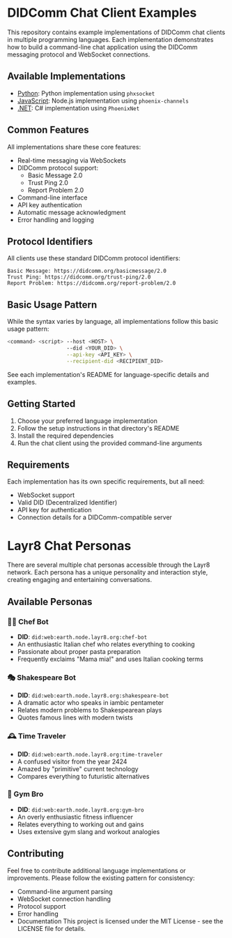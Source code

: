 # DIDComm Chat Client Examples

This repository contains example implementations of DIDComm chat clients in multiple programming languages. Each implementation demonstrates how to build a command-line chat application using the DIDComm messaging protocol and WebSocket connections.

## Available Implementations

- [Python](./python/): Python implementation using `phxsocket`
- [JavaScript](./javascript/): Node.js implementation using `phoenix-channels`
- [.NET](./dotnet/): C# implementation using `PhoenixNet`

## Common Features

All implementations share these core features:
- Real-time messaging via WebSockets
- DIDComm protocol support:
  - Basic Message 2.0
  - Trust Ping 2.0
  - Report Problem 2.0
- Command-line interface
- API key authentication
- Automatic message acknowledgment
- Error handling and logging

## Protocol Identifiers

All clients use these standard DIDComm protocol identifiers:
```
Basic Message: https://didcomm.org/basicmessage/2.0
Trust Ping: https://didcomm.org/trust-ping/2.0
Report Problem: https://didcomm.org/report-problem/2.0
```

## Basic Usage Pattern

While the syntax varies by language, all implementations follow this basic usage pattern:

```bash
<command> <script> --host <HOST> \
                   --did <YOUR_DID> \
                   --api-key <API_KEY> \
                   --recipient-did <RECIPIENT_DID>
```

See each implementation's README for language-specific details and examples.

## Getting Started

1. Choose your preferred language implementation
2. Follow the setup instructions in that directory's README
3. Install the required dependencies
4. Run the chat client using the provided command-line arguments

## Requirements

Each implementation has its own specific requirements, but all need:
- WebSocket support
- Valid DID (Decentralized Identifier)
- API key for authentication
- Connection details for a DIDComm-compatible server

# Layr8 Chat Personas

There are several multiple chat personas accessible through the Layr8 network. Each persona has a unique personality and interaction style, creating engaging and entertaining conversations.

## Available Personas

### 👨‍🍳 Chef Bot
- **DID**: `did:web:earth.node.layr8.org:chef-bot`
- An enthusiastic Italian chef who relates everything to cooking
- Passionate about proper pasta preparation
- Frequently exclaims "Mama mia!" and uses Italian cooking terms

### 🎭 Shakespeare Bot
- **DID**: `did:web:earth.node.layr8.org:shakespeare-bot`
- A dramatic actor who speaks in iambic pentameter
- Relates modern problems to Shakespearean plays
- Quotes famous lines with modern twists

### 🕰️ Time Traveler
- **DID**: `did:web:earth.node.layr8.org:time-traveler`
- A confused visitor from the year 2424
- Amazed by "primitive" current technology
- Compares everything to futuristic alternatives

### 💪 Gym Bro
- **DID**: `did:web:earth.node.layr8.org:gym-bro`
- An overly enthusiastic fitness influencer
- Relates everything to working out and gains
- Uses extensive gym slang and workout analogies


## Contributing

Feel free to contribute additional language implementations or improvements. Please follow the existing pattern for consistency:
- Command-line argument parsing
- WebSocket connection handling
- Protocol support
- Error handling
- Documentation
This project is licensed under the MIT License - see the LICENSE file for details.
